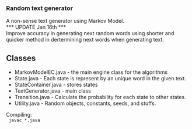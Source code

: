 <h3> Random text generator </h3>
A non-sense text generator using Markov Model. <br>
*** UPDATE Jan 16th *** <br>
Improve accuracy in generating next random words using shorter and quicker method in dertermining next words when generating text. 

<h2> Classes </h2>
<ul>
	<li>MarkovModelEC.java - the main engine class for the algorithms</li>
	<li>State.java - Each state is represent by an unique word in the given text.</li>
	<li>StateContainer.java - stores states</li>
	<li>TextGenerator.java - main class</li>
	<li>Transition.java - Calculate the probability for each state to other states.</li>
	<li>Utility.java - Random objects, constants, seeds, and stuffs.</li>
</ul>

Compiling:<br>
<code> javac *.java </code>
